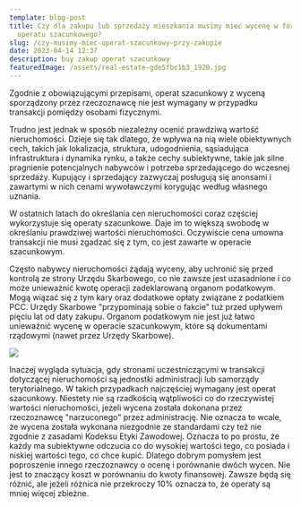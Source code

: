 ```yaml
---
template: blog-post
title: Czy dla zakupu lub sprzedaży mieszkania musimy mieć wycenę w formie
  operatu szacunkowego?
slug: /czy-musimy-miec-operat-szacunkowy-przy-zakupie
date: 2023-04-14 12:37
description: buy zakup operat szacunkowy
featuredImage: /assets/real-estate-gde5fbc1b3_1920.jpg
---
```



Zgodnie z obowiązującymi przepisami, operat szacunkowy z wyceną sporządzony przez rzeczoznawcę nie jest wymagany w przypadku transakcji pomiędzy osobami fizycznymi.

Trudno jest jednak w sposób niezależny ocenić prawdziwą wartość nieruchomości. Dzieje się tak dlatego, że wpływa na nią wiele obiektywnych cech, takich jak lokalizacja, struktura, udogodnienia, sąsiadująca infrastruktura i dynamika rynku, a także cechy subiektywne, takie jak silne pragnienie potencjalnych nabywców i potrzeba sprzedającego do wczesnej sprzedaży. Kupujący i sprzedający zazwyczaj posługują się anonsami i zawartymi w nich cenami wywoławczymi korygując według własnego uznania.

W ostatnich latach do określania cen nieruchomości coraz częściej wykorzystuje się operaty szacunkowe. Daje im to większą swobodę w określaniu prawdziwej wartości nieruchomości. Oczywiście cena umowna transakcji nie musi zgadzać się z tym, co jest zawarte w operacie szacunkowym.

Często nabywcy nieruchomości żądają wyceny, aby uchronić się przed kontrolą ze strony Urzędu Skarbowego, co nie zawsze jest uzasadnione i co może unieważnić kwotę operacji zadeklarowaną organom podatkowym. Mogą wiązać się z tym kary oraz dodatkowe opłaty związane z podatkiem PCC.  Urzędy Skarbowe "przypominają sobie o fakcie" tuż przed upływem pięciu lat od daty zakupu. Organom podatkowym nie jest już łatwo unieważnić wycenę w operacie szacunkowym, które są dokumentami rządowymi (nawet przez Urzędy Skarbowe).

![](/assets/pexels-expect-best-323780.jpg)



Inaczej wygląda sytuacja, gdy stronami uczestniczącymi w transakcji dotyczącej nieruchomości są jednostki administracji lub samorządy terytorialnego. W takich przypadkach najczęściej wymagany jest operat szacunkowy. Niestety nie są rzadkością wątpliwości co do rzeczywistej wartości nieruchomości, jeżeli wycena została dokonana przez rzeczoznawcę "narzuconego" przez administrację. Nie oznacza to wcale, że wycena została wykonana niezgodnie ze standardami czy też nie zgodnie z zasadami Kodeksu Etyki Zawodowej. Oznacza to po prostu, że każdy ma subiektywne odczucia co do wysokiej wartości tego, co posiada i niskiej wartości tego, co chce kupić. Dlatego dobrym pomysłem jest poproszenie innego rzeczoznawcy o ocenę i porównanie dwóch wycen. Nie jest to znaczący koszt w porównaniu do kwoty finansowej. Zawsze będą się różnić, ale jeżeli różnica nie przekroczy 10% oznacza to, że operaty są mniej więcej zbieżne.